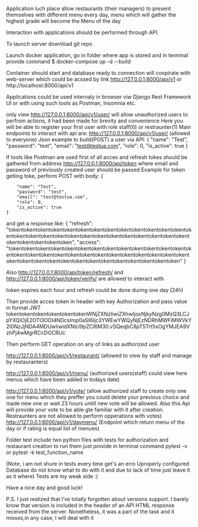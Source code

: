 Application luch place allow restaurants (their managers) to present themselves with
different menu every day, menu which will gather the highest grade will become the Menu of the day

Interaction with applications should be performed through API.

To launch server download git repo

Launch docker application, go in folder where app is stored and in terminal provide command 
$ docker-compose up -d --build

Container should start and database ready to connection will coopirate with web-server which could be acssed
by link http://127.0.0.1:8000/api/v1 or http://localhost:8000/api/v1

Applications could be used internaly in browser viw Django Rest Framework UI or with using such tools as Postman, 
Insomnia etc.

only view http://127.0.0.1:8000/api/v1/user/ will allow unauthorized users to perfrom actions, it had been made 
for brevity and convenience 
Here you will be able to register your first user with role staff(0) or restraunter(1)
Main endpoints to interact with api are:
http://127.0.0.1:8000/api/v1/user/ (allowed to everyone)
Json example to build(POST) a user via API:
 {
        "name": "Test",
        "password": "test",
        "email": "test@testua.com",
        "role": 0,
        "is_active": true
    }

If tools like Postman are used first of all acces and refresh tokes should be gathered from address
http://127.0.0.1:8000/api/token where email and password of previously created user should be passed
Example for token getiing toke, perform POST with body:
{
        
        "name": "Test",
        "password": "test",
        "email": "test@testua.com",
        "role": 0,
        "is_active": true
    }
and get a response like:
{
    "refresh": "tokentokentokentokentokentokentokentokentokentokentokentokentokentokentokentokentokentokentokentokentokentokentokentokentokentokentokentokentokentokentokentoken",
    "access": "tokentokentokentokentokentokentokentokentokentokentokentokentokentokentokentokentokentokentokentokentokentokentokentokentokentokentokentokentokentokentokentokentokentokentokentokentokentokentokentoken"
}

Also http://127.0.0.1:8000/api/token/refresh/ and http://127.0.0.1:8000/api/token/verify/ are allowed to
interact with

token expires each hour and refresh could be done during one day (24h)

Than provide acces token in header with key Authorization and pass value in format JWT  tokentokentokentokentokentokenWNjZXNzIiwiZXhwIjoxNjkyNzg0MzQ3LCJpYXQiOjE2OTI3ODI4NDcsImp0aSI6Ijc3YWEwYWQyNjEzNDRhMWFiMWVkY2I0NzJjNDA4MDUwIiwidXNlcl9pZCI6M30.vSQeqbC8pT5Trt5xOgYMJEA9VzhPj4wMgrRCcDGCRUc

Then perform GET operation on any of links as authorized user

http://127.0.0.1:8000/api/v1/restaurant/ (allowed to view by staff and manage by restauranters)

http://127.0.0.1:8000/api/v1/menu/  (authorized users(staff) could view here menus which have been added 
                                        in todays date)

http://127.0.0.1:8000/api/v1/vote/  (allow authorized staff to create only one one for menu which they preffer
                                        you could delete your previous choice and made new one or wait 23 hours
                                        untill new vote will be allowed. Also this Api will provide your vote to
                                        be able gte familiar with it after creation. Restraunters are not allowed
                                            to perform opperations with votes)
http://127.0.0.1:8000/api/v1/daymenu/ (Endpoint which return menu of the day or if rating is equal list of menues)



Folder test include two python files with tests for authorization and restaurant creation 
to run them just provide in terminal command pytest -v or pytest -k test_function_name

(Note, i am not shure in tests every time get's an erro Uproperly configured Database do not know what to do with it
and due to lack of time just leave it as it where) Tests are my weak side :(

Have a nice day and good luck!




P.S. I just realized that I’ve totally forgotten about versions support. I barely know that version is included in the header of an API HTML response received from the server. Nonetheless, it was a part of the task and it misses,in any case, I will deal with it 
